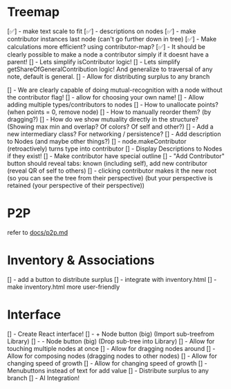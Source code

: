 # Treemap
[✅] - make text scale to fit
[✅] - descriptions on nodes
[✅] - make contributor instances last node (can't go further down in tree)
[✅] - Make calculations more efficient? using contributor-map?
[✅] - It should be clearly possible to make a node a contributor simply if it doesnt have a parent!
[] - Lets simplify isContributor logic!
[] - Lets simplify getShareOfGeneralContribution logic! And generalize to traversal of any note, default is general.
[] - Allow for distributing surplus to any branch




[] - We are clearly capable of doing mutual-recognition with a node without the contributor flag!
[] - allow for choosing your own name!
[] - Allow adding multiple types/contributors to nodes
[] - How to unallocate points? (when points = 0, remove node)
[] - How to manually reorder them? (by dragging?)
[] - How do we show mutuality directly in the structure? (Showing max min and overlap? Of colors? Of self and other?)
[] - Add a new intermediary class? For networking / persistence?
[] - Add description to Nodes (and maybe other things?)
[] - node.makeContributor (retroactively) turns type into contributor
[] - Display Descriptions to Nodes if they exist! 
[] - Make contributor have special outline
[] - "Add Contributor" button should reveal tabs: known (including self), add new contributor (reveal QR of self to others)
[] - clicking contributor makes it the new root 
    (so you can see the tree from their perspective)
    (but your perspective is retained (your perspective of their perspective))

# P2P
refer to [docs/p2p.md](docs/p2p.md)

# Inventory & Associations
[] - add a button to distribute surplus
[] - integrate with inventory.html
[] - make inventory.html more user-friendly


# Interface
[] - Create React interface!
[] - + Node button (big) (Import sub-treefrom Library)
[] - - Node button (big) (Drop sub-tree into Library)
[] - Allow for touching multiple nodes at once
[] - Allow for dragging nodes around
[] - Allow for composing nodes (dragging nodes to other nodes)
[] - Allow for changing speed of growth
[] - Allow for changing speed of growth
[] - Menubuttons instead of text for add value
[] - Distribute surplus to any branch
[] - AI Integration!
